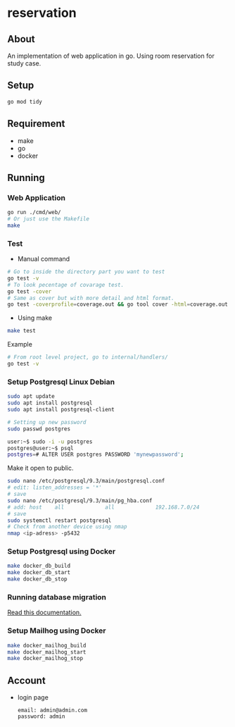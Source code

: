 # reservation

## About

An implementation of web application in go. Using room reservation for study case.

## Setup

```sh
go mod tidy
```

## Requirement

- make
- go
- docker

## Running

### Web Application

```sh
go run ./cmd/web/
# Or just use the Makefile
make
```

### Test

- Manual command

```sh
# Go to inside the directory part you want to test
go test -v
# To look pecentage of covarage test.
go test -cover
# Same as cover but with more detail and html format.
go test -coverprofile=coverage.out && go tool cover -html=coverage.out

```

- Using make

```sh
make test
```

Example

```sh
# From root level project, go to internal/handlers/
go test -v
```

### Setup Postgresql Linux Debian

```sh
sudo apt update
sudo apt install postgresql
sudo apt install postgresql-client

# Setting up new password
sudo passwd postgres

user:~$ sudo -i -u postgres
postgres@user:~$ psql
postgres=# ALTER USER postgres PASSWORD 'mynewpassword';
```

Make it open to public.

```sh
sudo nano /etc/postgresql/9.3/main/postgresql.conf
# edit: listen_addresses = '*'
# save
sudo nano /etc/postgresql/9.3/main/pg_hba.conf
# add: host    all             all             192.168.7.0/24          md5
# save
sudo systemctl restart postgresql
# Check from another device using nmap
nmap <ip-adress> -p5432
```

### Setup Postgresql using Docker

```sh
make docker_db_build
make docker_db_start
make docker_db_stop
```

### Running database migration

[Read this documentation.](./migrations/readme.md)

### Setup Mailhog using Docker

```sh
make docker_mailhog_build
make docker_mailhog_start
make docker_mailhog_stop
```

## Account

- login page

  ```
  email: admin@admin.com
  password: admin
  ```
